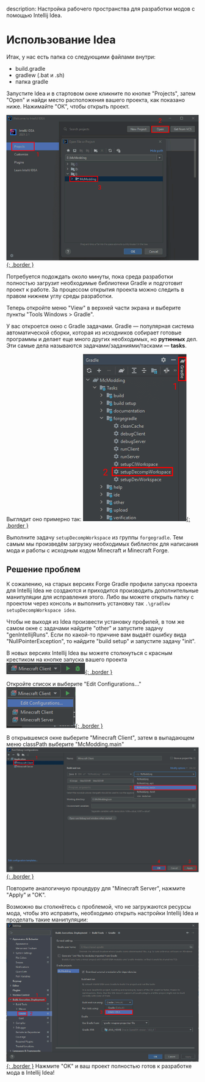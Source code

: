 description: Настройка рабочего пространства для разработки модов с помощью Intellij Idea.

# Использование Idea

Итак, у нас есть папка со следующими файлами внутри:

* build.gradle
* gradlew (.bat и .sh)
* папка gradle

Запустите Idea и в стартовом окне кликните по кнопке "Projects", затем "Open" и найди место расположения вашего проекта, как показано ниже. Нажимайте "ОК", чтобы открыть проект.

[![Демонстрация открытия проекта](images/open_project.png){: .border }](images/open_project.png)

Потребуется подождать около минуты, пока среда разработки полностью загрузит необходимые библиотеки Gradle и подготовит проект к работе.
За процессом открытия проекта можно следить в правом нижнем углу среды разработки.

Теперь откройте меню "View" в верхней части экрана и выберите пункты "Tools Windows > Gradle".

У вас откроется окно с Gradle задачами. Gradle — популярная система автоматической сборки, которая из исходников
собирает готовые программы и делает еще много других необходимых, но **рутинных** дел. Эти самые дела называются
задачами/заданиями/тасками — **tasks**.

Выглядит оно примерно так:
[![Демнострация Gradle задач](images/gradle_tasks_idea.png){: .border }](images/gradle_tasks_idea.png)

Выполните задачу `setupDecompWorkspace` из группы `forgegradle`. Тем самым мы произведём загрузку необходимых библиотек
для написания мода и работы с исходным кодом Minecraft и Minecraft Forge.

## Решение проблем
К сожалению, на старых версиях Forge Gradle профили запуска проекта для Intellij Idea не создаются и приходится производить 
дополнительные манипуляции для исправления этого. Либо вы можете открыть папку с проектом через консоль и выполнить установку так
`.\gradlew setupDecompWorkspace idea`.

Чтобы не выходя из Idea произвести установку профилей, в том же самом окне с задачами найдите "other" и запустите задачу "genIntellijRuns".
Если по какой-то причине вам выдаёт ошибку вида "NullPointerException", то найдите "build setup" и запустите задачу "init".

В новых версиях Intellij Idea вы можете столкнуться с красным крестиком на кнопке запуска вашего проекта
[![Ошибка запуска](images/run_error_idea.png){: .border }](images/run_error_idea.png)

Откройте список и выберите "Edit Configurations..."
[![Настройка](images/edit_config_idea.png){: .border }](images/edit_config_idea.png)

В открывшемся окне выберите "Minecraft Client", затем в выпадающем меню classPath выберите "McModding.main"
[![Настройка конфига проекта](images/fix_config_idea.png){: .border }](images/fix_config_idea.png)

Повторите аналогичную процедуру для "Minecraft Server", нажмите "Apply" и "OK".

Возможно вы столкнётесь с проблемой, что не загружаются ресурсы мода, чтобы это исправить, необходимо открыть настройки Intellij Idea
и проделать такие манипуляции:
[![Настройка загрузки ресурсов](images/build_run_using_idea.png){: .border }](images/build_run_using_idea.png)
Нажмите "OK" и ваш проект полностью готов к разработке мода в Intellij Idea!